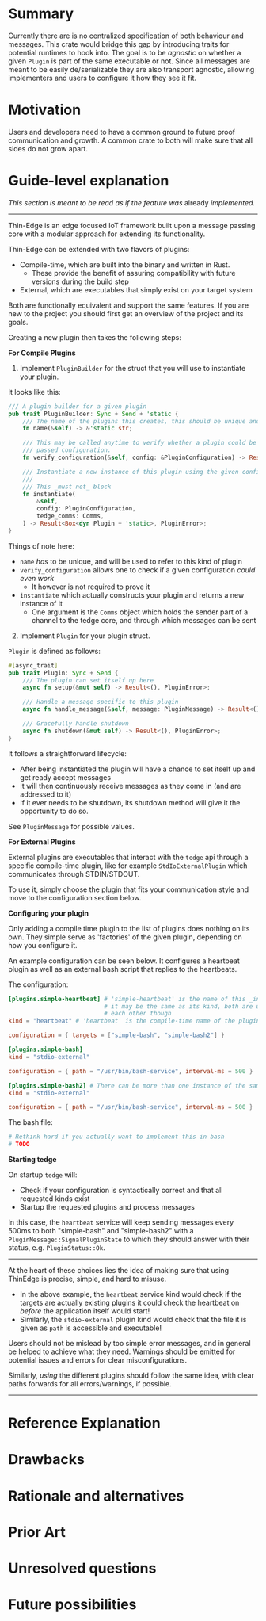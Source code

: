 # Summary

Currently there are is no centralized specification of both behaviour and
messages. This crate would bridge this gap by introducing traits for potential
runtimes to hook into. The goal is to be *agnostic* on whether a given `Plugin`
is part of the same executable or not. Since all messages are meant to be
easily de/serializable they are also transport agnostic, allowing implementers
and users to configure it how they see it fit.

# Motivation

Users and developers need to have a common ground to future proof communication
and growth. A common crate to both will make sure that all sides do not grow
apart.

# Guide-level explanation

_This section is meant to be read as if the feature was_ already _implemented._


-----

Thin-Edge is an edge focused IoT framework built upon a message passing core
with a modular approach for extending its functionality.

Thin-Edge can be extended with two flavors of plugins:

- Compile-time, which are built into the binary and written in Rust.
    - These provide the benefit of assuring compatibility with future versions
      during the build step
- External, which are executables that simply exist on your target system

Both are functionally equivalent and support the same features. If you are new
to the project you should first get an overview of the project and its goals.

Creating a new plugin then takes the following steps:

**For Compile Plugins**

1. Implement `PluginBuilder` for the struct that you will use to instantiate your plugin.

It looks like this:

```rust
/// A plugin builder for a given plugin
pub trait PluginBuilder: Sync + Send + 'static {
    /// The name of the plugins this creates, this should be unique and will prevent startup otherwise
    fn name(&self) -> &'static str;

    /// This may be called anytime to verify whether a plugin could be instantiated with the
    /// passed configuration.
    fn verify_configuration(&self, config: &PluginConfiguration) -> Result<(), PluginError>;

    /// Instantiate a new instance of this plugin using the given configuration
    ///
    /// This _must not_ block
    fn instantiate(
        &self,
        config: PluginConfiguration,
        tedge_comms: Comms,
    ) -> Result<Box<dyn Plugin + 'static>, PluginError>;
}
```

Things of note here:

- `name` _has_ to be unique, and will be used to refer to this kind of plugin
- `verify_configuration` allows one to check if a given configuration _could even work_
    - It however is not required to prove it
- `instantiate` which actually constructs your plugin and returns a new instance of it
    - One argument is the `Comms` object which holds the sender part of a
      channel to the tedge core, and through which messages can be sent



2. Implement `Plugin` for your plugin struct.

`Plugin` is defined as follows:

```rust
#[async_trait]
pub trait Plugin: Sync + Send {
    /// The plugin can set itself up here
    async fn setup(&mut self) -> Result<(), PluginError>;

    /// Handle a message specific to this plugin
    async fn handle_message(&self, message: PluginMessage) -> Result<(), PluginError>;

    /// Gracefully handle shutdown
    async fn shutdown(&mut self) -> Result<(), PluginError>;
}
```

It follows a straightforward lifecycle:

- After being instantiated the plugin will have a chance to set itself up and get ready accept messages
- It will then continuously receive messages as they come in (and are addressed to it)
- If it ever needs to be shutdown, its shutdown method will give it the opportunity to do so.

See `PluginMessage` for possible values.


**For External Plugins**

External plugins are executables that interact with the `tedge` api through a
specific compile-time plugin, like for example `StdIoExternalPlugin` which
communicates through STDIN/STDOUT.

To use it, simply choose the plugin that fits your communication style and move
to the configuration section below.


**Configuring your plugin**

Only adding a compile time plugin to the list of plugins does nothing on its
own. They simple serve as 'factories' of the given plugin, depending on how you configure it.

An example configuration can be seen below. It configures a heartbeat plugin as
well as an external bash script that replies to the heartbeats.

The configuration:

```toml
[plugins.simple-heartbeat] # 'simple-heartbeat' is the name of this _instance_,
                           # it may be the same as its kind, both are unique to
                           # each other though
kind = "heartbeat" # 'heartbeat' is the compile-time name of the plugin

configuration = { targets = ["simple-bash", "simple-bash2"] }

[plugins.simple-bash]
kind = "stdio-external"

configuration = { path = "/usr/bin/bash-service", interval-ms = 500 }

[plugins.simple-bash2] # There can be more than one instance of the same kind of plugin
kind = "stdio-external"

configuration = { path = "/usr/bin/bash-service", interval-ms = 500 }
```

The bash file:

```bash
# Rethink hard if you actually want to implement this in bash
# TODO
```

**Starting tedge**

On startup `tedge` will:

- Check if your configuration is syntactically correct and that all requested kinds exist
- Startup the requested plugins and process messages

In this case, the `heartbeat` service will keep sending messages every 500ms to
both "simple-bash" and "simple-bash2" with a `PluginMessage::SignalPluginState`
to which they should answer with their status, e.g. `PluginStatus::Ok`.

-----

At the heart of these choices lies the idea of making sure that using ThinEdge
is precise, simple, and hard to misuse.

- In the above example, the `heartbeat` service kind would check if the targets
  are actually existing plugins it could check the heartbeat on _before_ the
  application itself would start!
- Similarly, the `stdio-external` plugin kind would check that the file it is
  given as `path` is accessible and executable!

Users should not be mislead by too simple error messages, and in general be
helped to achieve what they need. Warnings should be emitted for potential
issues and errors for clear misconfigurations.

Similarly, _using_ the different plugins should follow the same idea, with
clear paths forwards for all errors/warnings, if possible.

----

# Reference Explanation

# Drawbacks

# Rationale and alternatives

# Prior Art

# Unresolved questions

# Future possibilities
